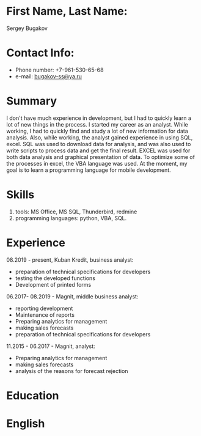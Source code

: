 # First Name, Last Name:
Sergey Bugakov

# Contact Info:
- Phone number: +7-961-530-65-68
- e-mail: bugakov-ss@ya.ru

# Summary
I don't have much experience in development, but I had to quickly learn a lot of new things in the process. I started my career as an analyst. While working, I had to quickly find and study a lot of new information for data analysis. Also, while working, the analyst gained experience in using SQL, excel. SQL was used to download data for analysis, and was also used to write scripts to process data and get the final result. EXCEL was used for both data analysis and graphical presentation of data. To optimize some of the processes in excel, the VBA language was used.
At the moment, my goal is to learn a programming language for mobile development.

# Skills 

1. tools: MS Office, MS SQL, Thunderbird, redmine
2. programming languages: python, VBA, SQL.

# Experience

08.2019 - present, Kuban Kredit, business analyst:

* preparation of technical specifications for developers
* testing the developed functions
* Development of printed forms

06.2017- 08.2019 - Magnit, middle business analyst:
 * reporting development
 * Maintenance of reports
 * Preparing analytics for management
 * making sales forecasts
 * preparation of technical specifications for developers

11.2015 - 06.2017 - Magnit, analyst:
* Preparing analytics for management
* making sales forecasts 
* analysis of the reasons for forecast rejection

# Education


# English
